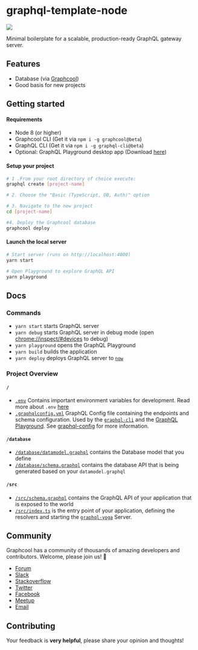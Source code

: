 # graphql-template-node

![](https://imgur.com/eMpNw0e.png)

Minimal boilerplate for a scalable, production-ready GraphQL gateway server.

## Features

* Database (via [Graphcool](https://graph.cool))
* Good basis for new projects

## Getting started

#### Requirements

* Node 8 (or higher)
* Graphcool CLI (Get it via `npm i -g graphcool@beta`)
* GraphQL CLI (Get it via `npm i -g graphql-cli@beta`)
* Optional: GraphQL Playground desktop app (Download [here](https://github.com/graphcool/graphql-playground/releases))

#### Setup your project

```sh
# 1 .From your root directory of choice execute:
graphql create [project-name]

# 2. Choose the "Basic (TypeScript, DB, Auth)" option

# 3. Navigate to the new project
cd [project-name]

#4. Deploy the Graphcool database
graphcool deploy
```

#### Launch the local server

```sh
# Start server (runs on http://localhost:4000)
yarn start

# Open Playground to explore GraphQL API
yarn playground
```

## Docs

### Commands

* `yarn start` starts GraphQL server
* `yarn debug` starts GraphQL server in debug mode (open [chrome://inspect/#devices](chrome://inspect/#devices) to debug)
* `yarn playground` opens the GraphQL Playground
* `yarn build` builds the application
* `yarn deploy` deploys GraphQL server to [`now`](https://now.sh)

### Project Overview
#### `/`
- [`.env`](https://github.com/graphcool/graphql-boilerplate/blob/master/.env) Contains important environment variables for development. Read more about `.env` [here](https://github.com/motdotla/dotenv)
- [`.graphqlconfig.yml`](https://github.com/graphcool/graphql-boilerplate/blob/master/.graphqlconfig.yml) GraphQL Config file containing the endpoints and schema configuration. Used by the [`graphql-cli`](https://github.com/graphcool/graphql-cli) and the [GraphQL Playground](https://github.com/graphcool/graphql-playground). See [graphql-config](https://github.com/graphcool/graphql-config) for more information.

#### `/database`
- [`/database/datamodel.graphql`](https://github.com/graphcool/graphql-boilerplate/blob/master/database/datamodel.graphql) contains the Database model that you define
- [`/database/schema.graphql`](https://github.com/graphcool/graphql-boilerplate/blob/master/database/schema.graphql) contains the database API that is being generated based on your `datamodel.graphql`

#### `/src`
- [`/src/schema.graphql`](https://github.com/graphcool/graphql-boilerplate/blob/master/src/schema.graphql) contains the GraphQL API of your application that is exposed to the world
- [`/src/index.ts`](https://github.com/graphcool/graphql-boilerplate/blob/master/src/index.ts) is the entry point of your application, defining the resolvers and starting the [`graphql-yoga`](https://github.com/graphcool/graphql-yoga) Server.

## Community

Graphcool has a community of thousands of amazing developers and contributors. Welcome, please join us! 👋

* [Forum](https://www.graph.cool/forum)
* [Slack](https://slack.graph.cool/)
* [Stackoverflow](https://stackoverflow.com/questions/tagged/graphcool)
* [Twitter](https://twitter.com/graphcool)
* [Facebook](https://www.facebook.com/GraphcoolHQ)
* [Meetup](https://www.meetup.com/graphql-berlin)
* [Email](hello@graph.cool)

## Contributing

Your feedback is **very helpful**, please share your opinion and thoughts!
